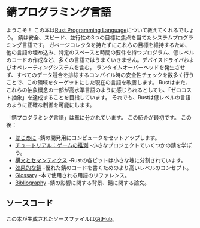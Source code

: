 # 錆プログラミング言語

ようこそ！
この本は[Rust Programming Language][rust]について教えてくれるでしょう。
錆は安全、スピード、並行性の3つの目標に焦点を当てたシステムプログラミング言語です。
ガベージコレクタを持たずにこれらの目標を維持するため、他の言語の埋め込み、特定のスペースと時間の要件を持つプログラム、低レベルのコードの作成など、多くの言語ではうまくいきません。デバイスドライバおよびオペレーティングシステムを含む。
ランタイムオーバーヘッドを発生させず、すべてのデータ競合を排除するコンパイル時の安全性チェックを数多く行うことで、この領域をターゲットにした現在の言語を改善します。
Rustはまた、これらの抽象概念の一部が高水準言語のように感じられるとしても、「ゼロコスト抽象」を達成することを目指しています。
それでも、Rustは低レベルの言語のように正確な制御を可能にします。

[rust]: https://www.rust-lang.org

「錆プログラミング言語」は章に分かれています。
この紹介が最初です。
この後：

* [はじめに][gs] -錆の開発用にコンピュータをセットアップします。
* [チュートリアル：ゲームの推測][gg] -小さなプロジェクトでいくつかの錆を学ぼう。
* [構文とセマンティクス][ss] -Rustの各ビットは小さな塊に分割されています。
* [効果的な錆][er] -優れた錆のコードを書くためのより高いレベルのコンセプト。
* [Glossary][gl] -本で使用される用語のリファレンス。
* [Bibliography][bi] -錆の影響に関する背景、錆に関する論文。

[gs]: getting-started.html
 [gg]: guessing-game.html
 [er]: effective-rust.html
 [ss]: syntax-and-semantics.html
 [gl]: glossary.html
 [bi]: bibliography.html


## ソースコード

この本が生成されたソースファイルは[GitHub][book]。

[book]: https://github.com/rust-lang/book/tree/master/first-edition/src
